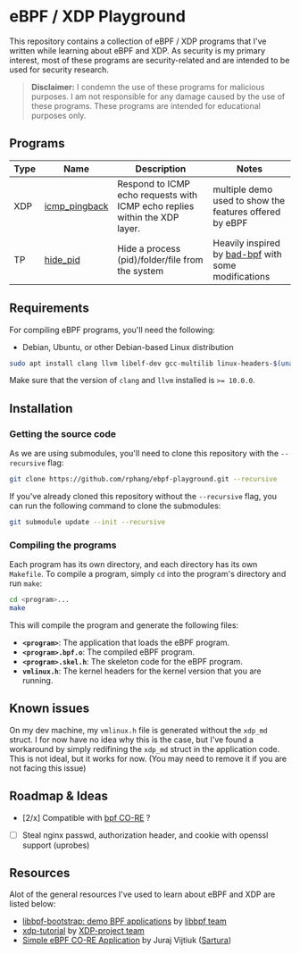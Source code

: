 # eBPF / XDP Playground

This repository contains a collection of eBPF / XDP programs that I've written while learning about eBPF and XDP. As security is my primary interest, most of these programs are security-related and are intended to be used for security research.

> **Disclaimer:** I condemn the use of these programs for malicious purposes. I am not responsible for any damage caused by the use of these programs. These programs are intended for educational purposes only.

## Programs

| Type | Name | Description | Notes |
| ---- | ---- | ----------- | ----- |
| XDP | [icmp_pingback](icmp_pingback) | Respond to ICMP echo requests with ICMP echo replies within the XDP layer. | multiple demo used to show the features offered by eBPF |
| TP | [hide_pid](hide_pid) | Hide a process (pid)/folder/file from the system | Heavily inspired by [bad-bpf](https://github.com/pathtofile/bad-bpf) with some modifications |

## Requirements

For compiling eBPF programs, you'll need the following:

- Debian, Ubuntu, or other Debian-based Linux distribution

```bash
sudo apt install clang llvm libelf-dev gcc-multilib linux-headers-$(uname -r) build-essential
```

Make sure that the version of `clang` and `llvm` installed is `>= 10.0.0`.

## Installation

### Getting the source code

As we are using submodules, you'll need to clone this repository with the `--recursive` flag:

```bash
git clone https://github.com/rphang/ebpf-playground.git --recursive
```

If you've already cloned this repository without the `--recursive` flag, you can run the following command to clone the submodules:

```bash
git submodule update --init --recursive
```

### Compiling the programs

Each program has its own directory, and each directory has its own `Makefile`. To compile a program, simply `cd` into the program's directory and run `make`:

```bash
cd <program>...
make
```

This will compile the program and generate the following files:
- **`<program>`**: The application that loads the eBPF program.
- **`<program>.bpf.o`**: The compiled eBPF program.
- **`<program>.skel.h`**: The skeleton code for the eBPF program.
- **`vmlinux.h`**: The kernel headers for the kernel version that you are running.

## Known issues

On my dev machine, my `vmlinux.h` file is generated without the `xdp_md` struct. I for now have no idea why this is the case, but I've found a workaround by simply
redifining the `xdp_md` struct in the application code. This is not ideal, but it works for now. (You may need to remove it if you are not facing this issue)


## Roadmap & Ideas

- [2/x] Compatible with [bpf CO-RE](https://nakryiko.com/posts/bpf-core-reference-guide/) ?
- [ ] Steal nginx passwd, authorization header, and cookie with openssl support (uprobes)

## Resources

Alot of the general resources I've used to learn about eBPF and XDP are listed below:

- [libbpf-bootstrap: demo BPF applications](https://github.com/libbpf/libbpf-bootstrap) by [libbpf team](https://github.com/libbpf)
- [xdp-tutorial](https://github.com/xdp-project/xdp-tutorial) by [XDP-project team](https://github.com/xdp-project)
- [Simple eBPF CO-RE Application](https://www.sartura.hr/blog/simple-ebpf-core-application/) by Juraj Vijtiuk ([Sartura](https://www.sartura.hr/))